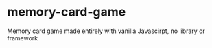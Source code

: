 # memory-card-game
Memory card game made entirely with vanilla Javascirpt, no library or framework 
